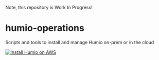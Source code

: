 Note, this repository is Work In Progress!

# humio-operations
Scripts and tools to install and manage Humio on-prem or in the cloud

[![Install Humio on AWS](https://s3.amazonaws.com/cloudformation-examples/cloudformation-launch-stack.png "Install Humio on AWS")](https://console.aws.amazon.com/cloudformation/home?#/stacks/new?stackName=Humio&templateURL=https://s3-eu-west-1.amazonaws.com/humio-single-server/single-server-cloud-formation.json)
